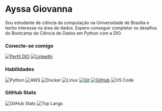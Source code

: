 # Ayssa Giovanna
Sou estudante de ciência da computação na Universidade de Brasília e tenho interesse na área de dados. Espero conseguir completar os desafios do Bootcamp de Ciência de Dados em Python com a DIO. 

### Conecte-se comigo
[![Perfil DIO](https://img.shields.io/badge/-Meu%20Perfil%20na%20DIO-30A3DC?style=for-the-badge)](https://web.dio.me/users/ayssanaara/)
[![LinkedIn](https://img.shields.io/badge/-LinkedIn-000?style=for-the-badge&logo=linkedin&logoColor=30A3DC)](https://www.linkedin.com/in/ayssag/)

### Habilidades
![Python](https://img.shields.io/badge/python-000?style=for-the-badge&logo=python&logoColor=ffdd54)
![AWS](https://img.shields.io/badge/AWS-000.svg?style=for-the-badge&logo=amazon-aws&logoColor=white)
![Docker](https://img.shields.io/badge/Docker-000?style=for-the-badge&logo=docker&logoColor=)
![Linux](https://img.shields.io/badge/linux-000?style=for-the-badge&logo=linux&logoColor=)
[![Git](https://img.shields.io/badge/Git-000?style=for-the-badge&logo=git&logoColor=E94D5F)](https://git-scm.com/doc) 
[![GitHub](https://img.shields.io/badge/GitHub-000?style=for-the-badge&logo=github&logoColor=purple)](https://docs.github.com/)
![VS Code](https://img.shields.io/badge/VS%20Code-000.svg?style=for-the-badge&logo=visual-studio-code&logoColor=blue)

### GitHub Stats
![GitHub Stats](https://github-readme-stats.vercel.app/api?username=ayssag&theme=transparent&bg_color=000&border_color=&show_icons=true&icon_color=&title_color=gray&text_color=gray)
![Top Langs](https://github-readme-stats-git-masterrstaa-rickstaa.vercel.app/api/top-langs/?username=ayssag&bg_color=000&border_color=gray&title_color=gray&text_color=gray)